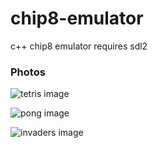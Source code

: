 # chip8-emulator
c++ chip8 emulator
requires sdl2
### Photos
![tetris image](https://github.com/ElijahWoelbing/chip8-emulator/blob/master/chip8-tetris.png)

![pong image](https://github.com/ElijahWoelbing/chip8-emulator/blob/master/chip8-pong.png)

![invaders image](https://github.com/ElijahWoelbing/chip8-emulator/blob/master/chip8-invaders.png)
